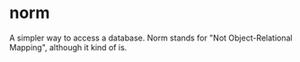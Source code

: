 norm
====

A simpler way to access a database. Norm stands for "Not Object-Relational Mapping", although it kind of is.